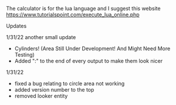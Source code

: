 The calculator is for the lua language and I suggest this website
https://www.tutorialspoint.com/execute_lua_online.php



Updates

1/31/22
another small update
- Cylinders! (Area Still Under Development! And Might Need More Testing)
- Added ":" to the end of every output to make them look nicer

1/31/22
- fixed a bug relating to circle area not working
- added version number to the top
- removed looker entity
